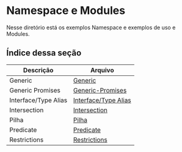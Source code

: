 # Namespace e Modules

Nesse diretório está os exemplos Namespace e exemplos de uso e Modules.

## __Índice dessa seção__

| Descrição | Arquivo |
|-----------|---------|
|Generic | [Generic](https://github.com/juliofilizzola/typescript_studies/blob/main/Generic/src/generic/generic.ts)|
|Generic Promises| [Generic-Promises](https://github.com/juliofilizzola/typescript_studies/blob/main/Generic/src/generic/generic-promise.ts)|
| Interface/Type Alias | [Interface/Type Alias](https://github.com/juliofilizzola/typescript_studies/blob/main/Generic/src/generic/interface-type-alias.ts)|
|Intersection | [Intersection](https://github.com/juliofilizzola/typescript_studies/blob/main/Generic/src/generic/intersection.ts)|
|Pilha | [Pilha](https://github.com/juliofilizzola/typescript_studies/blob/main/Generic/src/generic/pilha.ts)|
|Predicate | [Predicate](https://github.com/juliofilizzola/typescript_studies/blob/main/Generic/src/generic/predicate.ts)|
|Restrictions | [Restrictions](https://github.com/juliofilizzola/typescript_studies/blob/main/Generic/src/generic/restrictions.ts)|

